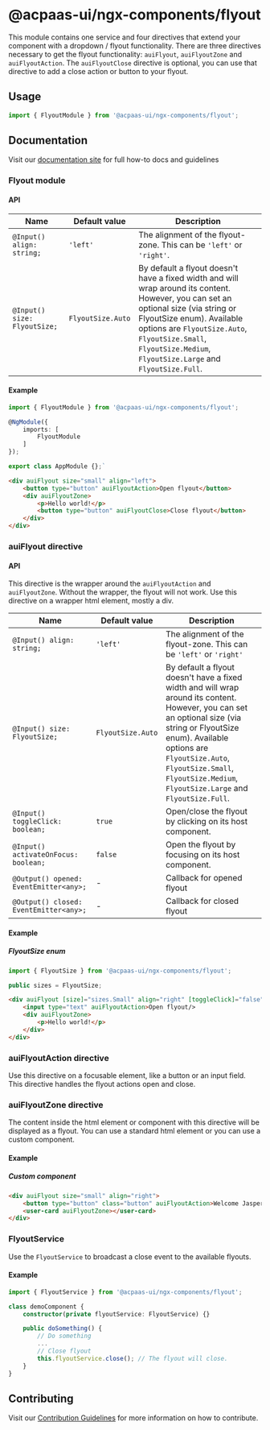# @acpaas-ui/ngx-components/flyout

This module contains one service and four directives that extend your component with a dropdown / flyout functionality.
There are three directives necessary to get the flyout functionality: `auiFlyout`, `auiFlyoutZone` and `auiFlyoutAction`. The `auiFlyoutClose` directive is optional, you can use that directive to add a close action or button to your flyout.

## Usage

```typescript
import { FlyoutModule } from '@acpaas-ui/ngx-components/flyout';
```

## Documentation

Visit our [documentation site](https://acpaas-ui.digipolis.be/) for full how-to docs and guidelines

### Flyout module

#### API

| Name         | Default value | Description |
| -----------  | ------ | -------------------------- |
| `@Input() align: string;` | `'left'` | The alignment of the flyout-zone. This can be `'left'` or `'right'`. |
| `@Input() size: FlyoutSize;` | `FlyoutSize.Auto` | By default a flyout doesn't have a fixed width and will wrap around its content. However, you can set an optional size (via string or FlyoutSize enum). Available options are `FlyoutSize.Auto`, `FlyoutSize.Small`, `FlyoutSize.Medium`, `FlyoutSize.Large` and `FlyoutSize.Full`. |

#### Example

```typescript
import { FlyoutModule } from '@acpaas-ui/ngx-components/flyout';

@NgModule({
    imports: [
        FlyoutModule
    ]
});

export class AppModule {};`
```

```html
<div auiFlyout size="small" align="left">
    <button type="button" auiFlyoutAction>Open flyout</button>
    <div auiFlyoutZone>
        <p>Hello world!</p>
        <button type="button" auiFlyoutClose>Close flyout</button>
    </div>
</div>
```

### auiFlyout directive

#### API

This directive is the wrapper around the `auiFlyoutAction` and `auiFlyoutZone`. Without the wrapper, the flyout will not work. Use this directive on a wrapper html element, mostly a div.

| Name         | Default value | Description |
| -----------  | ------ | -------------------------- |
| `@Input() align: string;` | `'left'` | The alignment of the flyout-zone. This can be `'left'` or `'right'` |
| `@Input() size: FlyoutSize;` | `FlyoutSize.Auto` | By default a flyout doesn't have a fixed width and will wrap around its content. However, you can set an optional size (via string or FlyoutSize enum). Available options are `FlyoutSize.Auto`, `FlyoutSize.Small`, `FlyoutSize.Medium`, `FlyoutSize.Large` and `FlyoutSize.Full`. |
| `@Input() toggleClick: boolean;` | `true` | Open/close the flyout by clicking on its host component. |
| `@Input() activateOnFocus: boolean;` | `false` | Open the flyout by focusing on its host component. |
| `@Output() opened: EventEmitter<any>;` | - | Callback for opened flyout |
| `@Output() closed: EventEmitter<any>;` | - | Callback for closed flyout |

#### Example

##### FlyoutSize enum

```typescript
import { FlyoutSize } from '@acpaas-ui/ngx-components/flyout';

public sizes = FlyoutSize;
```

```html
<div auiFlyout [size]="sizes.Small" align="right" [toggleClick]="false" [activateOnFocus]="false">
    <input type="text" auiFlyoutAction>Open flyout/>
    <div auiFlyoutZone>
        <p>Hello world!</p>
    </div>
</div>
```

### auiFlyoutAction directive

Use this directive on a focusable element, like a button or an input field. This directive handles the flyout actions open and close.

### auiFlyoutZone directive

The content inside the html element or component with this directive will be displayed as a flyout. You can use a standard html element or you can use a custom component.

#### Example

##### Custom component

```html
<div auiFlyout size="small" align="right">
    <button type="button" class="button" auiFlyoutAction>Welcome Jasper</button>
    <user-card auiFlyoutZone></user-card>
</div>
```

### FlyoutService
Use the `FlyoutService` to broadcast a close event to the available flyouts.

#### Example

```typescript
import { FlyoutService } from '@acpaas-ui/ngx-components/flyout';
```

```typescript
class demoComponent {
    constructor(private flyoutService: FlyoutService) {}

    public doSomething() {
        // Do something
        ...
        // Close flyout
        this.flyoutService.close(); // The flyout will close.
    }
}
```

## Contributing

Visit our [Contribution Guidelines](../../../../../CONTRIBUTING.md) for more information on how to contribute.
